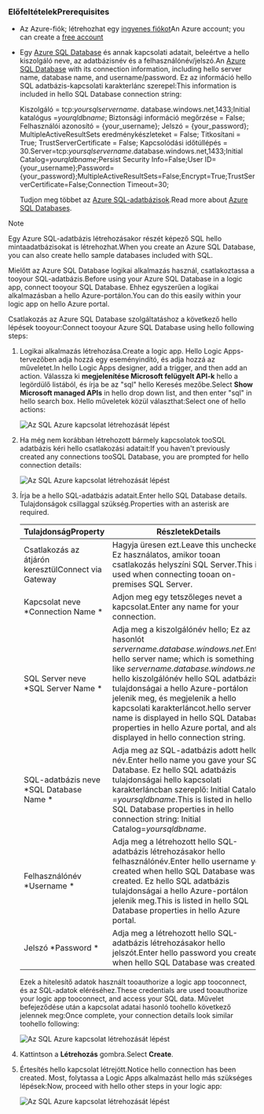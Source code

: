 ### <a name="prerequisites"></a><span data-ttu-id="7bbe2-101">Előfeltételek</span><span class="sxs-lookup"><span data-stu-id="7bbe2-101">Prerequisites</span></span>
* <span data-ttu-id="7bbe2-102">Az Azure-fiók; létrehozhat egy [ingyenes fiókot](https://azure.microsoft.com/free)</span><span class="sxs-lookup"><span data-stu-id="7bbe2-102">An Azure account; you can create a [free account](https://azure.microsoft.com/free)</span></span>
* <span data-ttu-id="7bbe2-103">Egy [Azure SQL Database](../articles/sql-database/sql-database-get-started.md) és annak kapcsolati adatait, beleértve a hello kiszolgáló neve, az adatbázisnév és a felhasználónév/jelszó.</span><span class="sxs-lookup"><span data-stu-id="7bbe2-103">An [Azure SQL Database](../articles/sql-database/sql-database-get-started.md) with its connection information, including hello server name, database name, and username/password.</span></span> <span data-ttu-id="7bbe2-104">Ez az információ hello SQL adatbázis-kapcsolati karakterlánc szerepel:</span><span class="sxs-lookup"><span data-stu-id="7bbe2-104">This information is included in hello SQL Database connection string:</span></span>
  
    <span data-ttu-id="7bbe2-105">Kiszolgáló = tcp:*yoursqlservername*. database.windows.net,1433;Initial katalógus =*yourqldbname*; Biztonsági információ megőrzése = False; Felhasználói azonosító = {your_username}; Jelszó = {your_password}; MultipleActiveResultSets eredménykészleteket = False; Titkosítani = True; TrustServerCertificate = False; Kapcsolódási időtúllépés = 30.</span><span class="sxs-lookup"><span data-stu-id="7bbe2-105">Server=tcp:*yoursqlservername*.database.windows.net,1433;Initial Catalog=*yourqldbname*;Persist Security Info=False;User ID={your_username};Password={your_password};MultipleActiveResultSets=False;Encrypt=True;TrustServerCertificate=False;Connection Timeout=30;</span></span>
  
    <span data-ttu-id="7bbe2-106">Tudjon meg többet az [Azure SQL-adatbázisok](https://azure.microsoft.com/services/sql-database).</span><span class="sxs-lookup"><span data-stu-id="7bbe2-106">Read more about [Azure SQL Databases](https://azure.microsoft.com/services/sql-database).</span></span>

> [!NOTE]
> <span data-ttu-id="7bbe2-107">Egy Azure SQL-adatbázis létrehozásakor részét képező SQL hello mintaadatbázisokat is létrehozhat.</span><span class="sxs-lookup"><span data-stu-id="7bbe2-107">When you create an Azure SQL Database, you can also create hello sample databases included with SQL.</span></span> 
> 
> 

<span data-ttu-id="7bbe2-108">Mielőtt az Azure SQL Database logikai alkalmazás használ, csatlakoztassa a tooyour SQL-adatbázis.</span><span class="sxs-lookup"><span data-stu-id="7bbe2-108">Before using your Azure SQL Database in a logic app, connect tooyour SQL Database.</span></span> <span data-ttu-id="7bbe2-109">Ehhez egyszerűen a logikai alkalmazásban a hello Azure-portálon.</span><span class="sxs-lookup"><span data-stu-id="7bbe2-109">You can do this easily within your logic app on hello Azure portal.</span></span>  

<span data-ttu-id="7bbe2-110">Csatlakozás az Azure SQL Database szolgáltatáshoz a következő hello lépések tooyour:</span><span class="sxs-lookup"><span data-stu-id="7bbe2-110">Connect tooyour Azure SQL Database using hello following steps:</span></span>  

1. <span data-ttu-id="7bbe2-111">Logikai alkalmazás létrehozása.</span><span class="sxs-lookup"><span data-stu-id="7bbe2-111">Create a logic app.</span></span> <span data-ttu-id="7bbe2-112">Hello Logic Apps-tervezőben adja hozzá egy eseményindító, és adja hozzá az műveletet.</span><span class="sxs-lookup"><span data-stu-id="7bbe2-112">In hello Logic Apps designer, add a trigger, and then add an action.</span></span> <span data-ttu-id="7bbe2-113">Válassza ki **megjelenítése Microsoft felügyelt API-k** hello a legördülő listából, és írja be az "sql" hello Keresés mezőbe.</span><span class="sxs-lookup"><span data-stu-id="7bbe2-113">Select **Show Microsoft managed APIs** in hello drop down list, and then enter "sql" in hello search box.</span></span> <span data-ttu-id="7bbe2-114">Hello műveletek közül választhat:</span><span class="sxs-lookup"><span data-stu-id="7bbe2-114">Select one of hello actions:</span></span>  
   
    ![Az SQL Azure kapcsolat létrehozását lépést](./media/connectors-create-api-sqlazure/sql-actions.png)
2. <span data-ttu-id="7bbe2-116">Ha még nem korábban létrehozott bármely kapcsolatok tooSQL adatbázis kéri hello csatlakozási adatait:</span><span class="sxs-lookup"><span data-stu-id="7bbe2-116">If you haven't previously created any connections tooSQL Database, you are prompted for hello connection details:</span></span>  
   
    ![Az SQL Azure kapcsolat létrehozását lépést](./media/connectors-create-api-sqlazure/connection-details.png) 
3. <span data-ttu-id="7bbe2-118">Írja be a hello SQL-adatbázis adatait.</span><span class="sxs-lookup"><span data-stu-id="7bbe2-118">Enter hello SQL Database details.</span></span> <span data-ttu-id="7bbe2-119">Tulajdonságok csillaggal szükség.</span><span class="sxs-lookup"><span data-stu-id="7bbe2-119">Properties with an asterisk are required.</span></span>
   
   | <span data-ttu-id="7bbe2-120">Tulajdonság</span><span class="sxs-lookup"><span data-stu-id="7bbe2-120">Property</span></span> | <span data-ttu-id="7bbe2-121">Részletek</span><span class="sxs-lookup"><span data-stu-id="7bbe2-121">Details</span></span> |
   | --- | --- |
   | <span data-ttu-id="7bbe2-122">Csatlakozás az átjárón keresztül</span><span class="sxs-lookup"><span data-stu-id="7bbe2-122">Connect via Gateway</span></span> |<span data-ttu-id="7bbe2-123">Hagyja üresen ezt.</span><span class="sxs-lookup"><span data-stu-id="7bbe2-123">Leave this unchecked.</span></span> <span data-ttu-id="7bbe2-124">Ez használatos, amikor tooan csatlakozás helyszíni SQL Server.</span><span class="sxs-lookup"><span data-stu-id="7bbe2-124">This is used when connecting tooan on-premises SQL Server.</span></span> |
   | <span data-ttu-id="7bbe2-125">Kapcsolat neve *</span><span class="sxs-lookup"><span data-stu-id="7bbe2-125">Connection Name *</span></span> |<span data-ttu-id="7bbe2-126">Adjon meg egy tetszőleges nevet a kapcsolat.</span><span class="sxs-lookup"><span data-stu-id="7bbe2-126">Enter any name for your connection.</span></span> |
   | <span data-ttu-id="7bbe2-127">SQL Server neve *</span><span class="sxs-lookup"><span data-stu-id="7bbe2-127">SQL Server Name *</span></span> |<span data-ttu-id="7bbe2-128">Adja meg a kiszolgálónév hello; Ez az hasonlót *servername.database.windows.net*.</span><span class="sxs-lookup"><span data-stu-id="7bbe2-128">Enter hello server name; which is something like *servername.database.windows.net*.</span></span> <span data-ttu-id="7bbe2-129">hello kiszolgálónév hello SQL adatbázis tulajdonságai a hello Azure-portálon jelenik meg, és megjelenik a hello kapcsolati karakterláncot.</span><span class="sxs-lookup"><span data-stu-id="7bbe2-129">hello server name is displayed in hello SQL Database properties in hello Azure portal, and also displayed in hello connection string.</span></span> |
   | <span data-ttu-id="7bbe2-130">SQL-adatbázis neve *</span><span class="sxs-lookup"><span data-stu-id="7bbe2-130">SQL Database Name *</span></span> |<span data-ttu-id="7bbe2-131">Adja meg az SQL-adatbázis adott hello név.</span><span class="sxs-lookup"><span data-stu-id="7bbe2-131">Enter hello name you gave your SQL Database.</span></span> <span data-ttu-id="7bbe2-132">Ez hello SQL adatbázis tulajdonságai hello kapcsolati karakterláncban szereplő: Initial Catalog =*yoursqldbname*.</span><span class="sxs-lookup"><span data-stu-id="7bbe2-132">This is listed in hello SQL Database properties in hello connection string: Initial Catalog=*yoursqldbname*.</span></span> |
   | <span data-ttu-id="7bbe2-133">Felhasználónév *</span><span class="sxs-lookup"><span data-stu-id="7bbe2-133">Username *</span></span> |<span data-ttu-id="7bbe2-134">Adja meg a létrehozott hello SQL-adatbázis létrehozásakor hello felhasználónév.</span><span class="sxs-lookup"><span data-stu-id="7bbe2-134">Enter hello username you created when hello SQL Database was created.</span></span> <span data-ttu-id="7bbe2-135">Ez hello SQL adatbázis tulajdonságai a hello Azure-portálon jelenik meg.</span><span class="sxs-lookup"><span data-stu-id="7bbe2-135">This is listed in hello SQL Database properties in hello Azure portal.</span></span> |
   | <span data-ttu-id="7bbe2-136">Jelszó *</span><span class="sxs-lookup"><span data-stu-id="7bbe2-136">Password *</span></span> |<span data-ttu-id="7bbe2-137">Adja meg a létrehozott hello SQL-adatbázis létrehozásakor hello jelszót.</span><span class="sxs-lookup"><span data-stu-id="7bbe2-137">Enter hello password you created when hello SQL Database was created.</span></span> |
   
    <span data-ttu-id="7bbe2-138">Ezek a hitelesítő adatok használt tooauthorize a logic app tooconnect, és az SQL-adatok eléréséhez.</span><span class="sxs-lookup"><span data-stu-id="7bbe2-138">These credentials are used tooauthorize your logic app tooconnect, and access your SQL data.</span></span> <span data-ttu-id="7bbe2-139">Művelet befejeződése után a kapcsolat adatai hasonló toohello következő jelennek meg:</span><span class="sxs-lookup"><span data-stu-id="7bbe2-139">Once complete, your connection details look similar toohello following:</span></span>  
   
    ![Az SQL Azure kapcsolat létrehozását lépést](./media/connectors-create-api-sqlazure/sample-connection.png) 
4. <span data-ttu-id="7bbe2-141">Kattintson a **Létrehozás** gombra.</span><span class="sxs-lookup"><span data-stu-id="7bbe2-141">Select **Create**.</span></span> 
5. <span data-ttu-id="7bbe2-142">Értesítés hello kapcsolat létrejött.</span><span class="sxs-lookup"><span data-stu-id="7bbe2-142">Notice hello connection has been created.</span></span> <span data-ttu-id="7bbe2-143">Most, folytassa a Logic Apps alkalmazást hello más szükséges lépések:</span><span class="sxs-lookup"><span data-stu-id="7bbe2-143">Now, proceed with hello other steps in your logic app:</span></span> 
   
    ![Az SQL Azure kapcsolat létrehozását lépést](./media/connectors-create-api-sqlazure/table.png)

